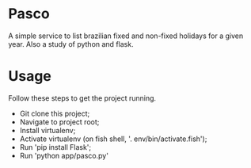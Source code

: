 # Pasco
A simple service to list brazilian fixed and non-fixed holidays for a given year. Also a study of python and flask.

# Usage
Follow these steps to get the project running.
- Git clone this project;
- Navigate to project root;
- Install virtualenv;
- Activate virtualenv (on fish shell, '. env/bin/activate.fish');
- Run 'pip install Flask';
- Run 'python app/pasco.py'
